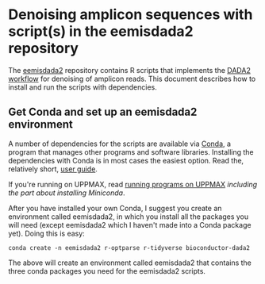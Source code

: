 # Denoising amplicon sequences with script(s) in the eemisdada2 repository

The [eemisdada2](https://github.com/erikrikarddaniel/eemisdada2.git) repository contains R scripts
that implements the [DADA2 workflow](https://benjjneb.github.io/dada2/index.html) for denoising of
amplicon reads. This document describes how to install and run the scripts with dependencies.

## Get Conda and set up an eemisdada2 environment

A number of dependencies for the scripts are available via
[Conda](https://docs.conda.io/en/latest/index.html), a program that manages other programs and
software libraries. Installing the dependencies with Conda is in most cases the easiest option. Read
the, relatively short, [user
guide](https://conda.io/projects/conda/en/latest/user-guide/getting-started.html).

If you're running on UPPMAX, read [running programs on
UPPMAX](detail-docs/running_programs_on_uppmax.md) *including the part about installing Miniconda*.

After you have installed your own Conda, I suggest you create an environment called eemisdada2, in
which you install all the packages you will need (except eemisdada2 which I haven't made into a
Conda package yet). Doing this is easy:

```
conda create -n eemisdada2 r-optparse r-tidyverse bioconductor-dada2
```

The above will create an environment called eemisdada2 that contains the three conda packages you
need for the eemisdada2 scripts.
